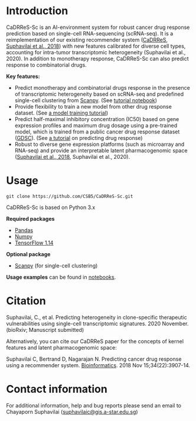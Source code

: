 # Introduction

CaDRReS-Sc is an AI-environment system for robust cancer drug response prediction based on single-cell RNA-sequencing (scRNA-seq). It is a reimplementation of our existing recommender system ([CaDRReS](https://github.com/CSB5/CaDRReS), [Suphavilai et al., 2018](https://academic.oup.com/bioinformatics/article/34/22/3907/5026663)) with new features calibrated for diverse cell types, accounting for intra-tumor transcriptomic heterogeneity (Suphavilai et al., 2020). In addition to monotherapy response, CaDRReS-Sc can also predict response to combinatorial drugs.

**Key features:**

- Predict monotherapy and combinatorial drugs response in the presence of transcriptomic heterogeneity based on scRNA-seq and predefined single-cell clustering from [Scanpy](https://github.com/theislab/scanpy). (See [tutorial notebook](https://github.com/CSB5/CaDRReS-Sc/blob/master/notebooks/predicting_monotherapy_combinatorial_drugs_scrna-seq.ipynb))
- Provide flexibility to train a new model from other drug response dataset. (See [a model training tutorial](https://github.com/CSB5/CaDRReS-Sc/blob/master/notebooks/model_training.ipynb))
- Predict half-maximal inhibitory concentration (IC50) based on gene expression profiles and maximum drug dosage using a pre-trained model, which is trained from a public cancer drug response dataset ([GDSC](https://www.cancerrxgene.org/celllines)). (See [a tutorial](https://github.com/CSB5/CaDRReS-Sc/blob/master/notebooks/prediction_pretrained_model.ipynb) on predicting drug response)
- Robust to diverse gene expression platforms (such as microarray and RNA-seq) and provide an interpretable latent pharmacogenomic space ([Suphavilai et al., 2018](https://academic.oup.com/bioinformatics/article/34/22/3907/5026663), Suphavilai et al., 2020).

# Usage

``git clone https://github.com/CSB5/CaDRReS-Sc.git``

CaDRReS-Sc is based on Python 3.x

**Required packages**

- [Pandas](https://pandas.pydata.org/)
- [Numpy](https://numpy.org/)
- [TensorFlow 1.14](https://www.tensorflow.org/install/pip)

**Optional package**

- [Scanpy](https://github.com/theislab/scanpy) (for single-cell clustering)

**Usage examples** can be found in [notebooks](https://github.com/CSB5/CaDRReS-Sc/tree/master/notebooks).

# Citation

Suphavilai, C., et al. Predicting heterogeneity in clone-specific therapeutic vulnerabilities using single-cell transcriptomic signatures. 2020 November. (bioRxiv; Manuscript submitted)

Alternatively, you can cite our CaDRReS paper for the concepts of kernel features and latent pharmacogenomic space:

Suphavilai C, Bertrand D, Nagarajan N. Predicting cancer drug response using a recommender system. [Bioinformatics](https://academic.oup.com/bioinformatics/article/34/22/3907/5026663). 2018 Nov 15;34(22):3907-14.

# Contact information

For additional information, help and bug reports please send an email to Chayaporn Suphavilai ([suphavilaic@gis.a-star.edu.sg](mailto:suphavilaic@gis.a-star.edu.sg))
